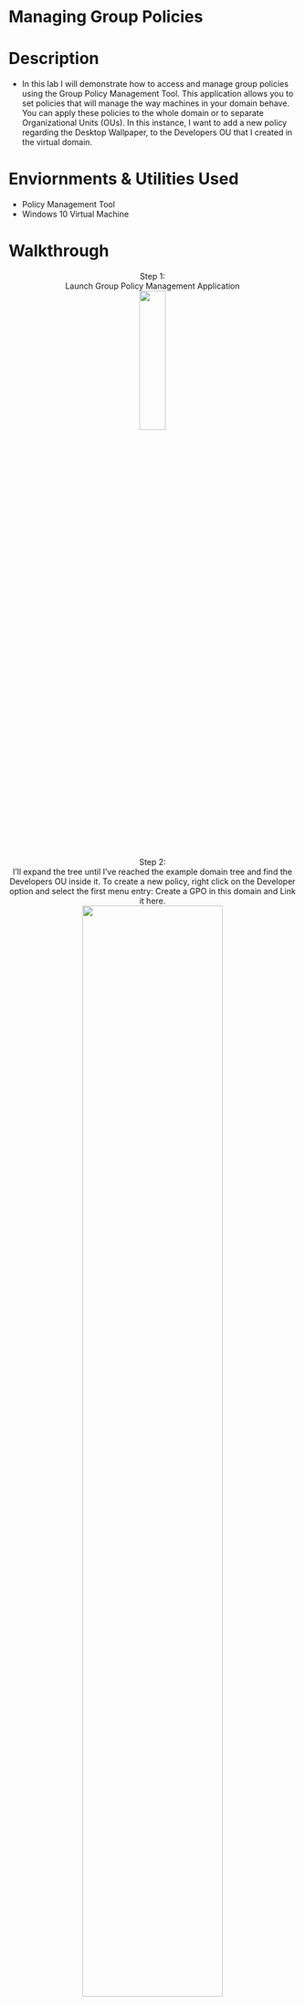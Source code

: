 # Managing Group Policies

# Description
 - In this lab I will demonstrate how to access and manage group policies using the Group Policy Management Tool. This application allows you to set policies that will manage the way machines in your domain behave. You can apply these policies to the whole domain or to separate Organizational Units (OUs). In this instance, I want to add a new policy regarding the Desktop Wallpaper, to the Developers OU that I created in the virtual domain.
   
# Enviornments & Utilities Used
 - Policy Management Tool
 - Windows 10 Virtual Machine

# Walkthrough
<p align="center">
Step 1: <br/> Launch Group Policy Management Application 
  <br/>
  <img src="https://i.imgur.com/AxJSw8l.jpg" height="25%" width="30%"
<br/>
  <br />
  <br/>
  Step 2:
  <br /> 
  I’ll expand the tree until I’ve reached the example domain tree and find the Developers OU inside it. To create a new policy, right click on the Developer option and select the first menu entry: Create a GPO in this domain and Link it here.<br/>
  <img src="https://i.imgur.com/098Na3c.jpg" height="70%" width="70%"
<br />
<br />
<br/>
Step 3:
<br/>
 When you click this option, you will be prompted to set a name for the policy and once you do, the policy will get added to the OU.<br/>
  <img src="https://i.imgur.com/gVgFNuL.jpg" height="60%" width="60%"
  <br/>
  <br />
<br/>
Step 4:
<br/>
I want to set a default wallpaper for the machines in the Developers OU, so we will call our policy "New Wallpaper". Once created, I want to edit the policy. To do this, right-click on the entry and click on the first menu entry “Edit".
 <br/>
  <img src="https://i.imgur.com/clHscZw.jpg" height="80%" width="80%"
  <br/>
  <br />
<br/>
Step 5:
<br/>
Since I want to set the wallpaper, I need to navigate to this setting by going to: <br/> 
[User Configuration > Policies > Administrative Templates > Desktop > Desktop] <br/>
This will open a list of possible settings that I can configure, including the Desktop Wallpaper. <br/> To set the wallpaper, double-click on the "Desktop Wallpaper" entry.
 <br/>
  <img src="https://i.imgur.com/f2PcdIh.jpg" height="80%" width="80%"
  <br/>
  <br />
<br/>
Step 6:
<br/>
The window that opens allows you to set the wallpaper. <br/> Click on the “Enabled” button and then enter the file path for the wallpaper.
 <br/>
<img src="https://i.imgur.com/XgBinZL.jpg" height="50%" width="50%"
  <br/>
  <br />
<br/>
Step 7:
<br/>
Once I click OK, the group policy is created! To verify this, <br/> I can go back to the Group Policy Management application and click the Settings tab of the new policy and verify the changes were made.
 <br/>
<img src="https://i.imgur.com/LdqduXS.jpg" height="80%" width="80%"
  <br/>
 <br/>

